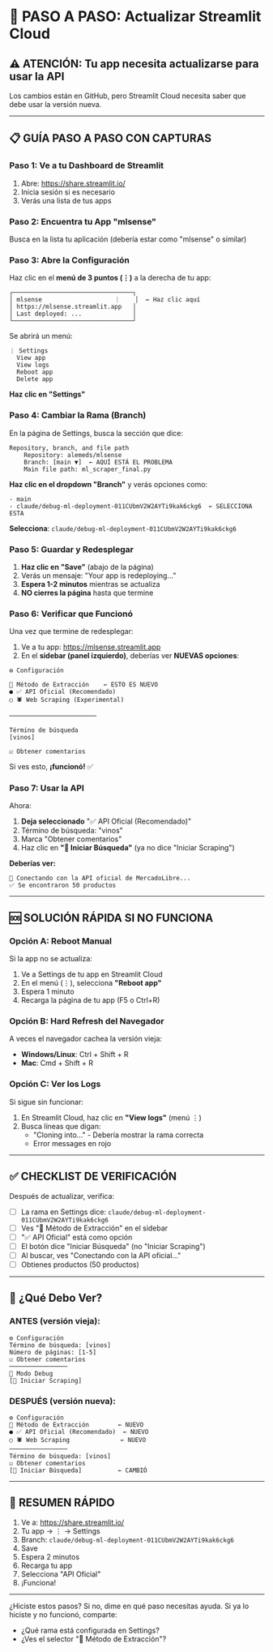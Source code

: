 # 🚨 PASO A PASO: Actualizar Streamlit Cloud

## ⚠️ ATENCIÓN: Tu app necesita actualizarse para usar la API

Los cambios están en GitHub, pero Streamlit Cloud necesita saber que debe usar la versión nueva.

---

## 📋 **GUÍA PASO A PASO CON CAPTURAS**

### **Paso 1: Ve a tu Dashboard de Streamlit**

1. Abre: https://share.streamlit.io/
2. Inicia sesión si es necesario
3. Verás una lista de tus apps

### **Paso 2: Encuentra tu App "mlsense"**

Busca en la lista tu aplicación (debería estar como "mlsense" o similar)

### **Paso 3: Abre la Configuración**

Haz clic en el **menú de 3 puntos (⋮)** a la derecha de tu app:

```
┌─────────────────────────────────┐
│ mlsense                    ⋮    │  ← Haz clic aquí
│ https://mlsense.streamlit.app   │
│ Last deployed: ...              │
└─────────────────────────────────┘
```

Se abrirá un menú:
```
⋮ Settings
  View app
  View logs
  Reboot app
  Delete app
```

**Haz clic en "Settings"**

### **Paso 4: Cambiar la Rama (Branch)**

En la página de Settings, busca la sección que dice:

```
Repository, branch, and file path
    Repository: alemeds/mlsense
    Branch: [main ▼]  ← AQUÍ ESTÁ EL PROBLEMA
    Main file path: ml_scraper_final.py
```

**Haz clic en el dropdown "Branch"** y verás opciones como:
```
- main
- claude/debug-ml-deployment-011CUbmV2W2AYTi9kak6ckg6  ← SELECCIONA ESTA
```

**Selecciona**: `claude/debug-ml-deployment-011CUbmV2W2AYTi9kak6ckg6`

### **Paso 5: Guardar y Redesplegar**

1. **Haz clic en "Save"** (abajo de la página)
2. Verás un mensaje: "Your app is redeploying..."
3. **Espera 1-2 minutos** mientras se actualiza
4. **NO cierres la página** hasta que termine

### **Paso 6: Verificar que Funcionó**

Una vez que termine de redesplegar:

1. Ve a tu app: https://mlsense.streamlit.app
2. En el **sidebar (panel izquierdo)**, deberías ver **NUEVAS opciones**:

```
⚙️ Configuración

🔌 Método de Extracción    ← ESTO ES NUEVO
● ✅ API Oficial (Recomendado)
○ 🕷️ Web Scraping (Experimental)

────────────────────────

Término de búsqueda
[vinos]

☑ Obtener comentarios
```

Si ves esto, **¡funcionó!** ✅

### **Paso 7: Usar la API**

Ahora:

1. **Deja seleccionado** "✅ API Oficial (Recomendado)"
2. Término de búsqueda: "vinos"
3. Marca "Obtener comentarios"
4. Haz clic en **"🚀 Iniciar Búsqueda"** (ya no dice "Iniciar Scraping")

**Deberías ver:**
```
🔌 Conectando con la API oficial de MercadoLibre...
✅ Se encontraron 50 productos
```

---

## 🆘 **SOLUCIÓN RÁPIDA SI NO FUNCIONA**

### Opción A: Reboot Manual

Si la app no se actualiza:

1. Ve a Settings de tu app en Streamlit Cloud
2. En el menú (⋮), selecciona **"Reboot app"**
3. Espera 1 minuto
4. Recarga la página de tu app (F5 o Ctrl+R)

### Opción B: Hard Refresh del Navegador

A veces el navegador cachea la versión vieja:

- **Windows/Linux**: Ctrl + Shift + R
- **Mac**: Cmd + Shift + R

### Opción C: Ver los Logs

Si sigue sin funcionar:

1. En Streamlit Cloud, haz clic en **"View logs"** (menú ⋮)
2. Busca líneas que digan:
   - "Cloning into..." - Debería mostrar la rama correcta
   - Error messages en rojo

---

## ✅ **CHECKLIST DE VERIFICACIÓN**

Después de actualizar, verifica:

- [ ] La rama en Settings dice: `claude/debug-ml-deployment-011CUbmV2W2AYTi9kak6ckg6`
- [ ] Ves "🔌 Método de Extracción" en el sidebar
- [ ] "✅ API Oficial" está como opción
- [ ] El botón dice "Iniciar Búsqueda" (no "Iniciar Scraping")
- [ ] Al buscar, ves "Conectando con la API oficial..."
- [ ] Obtienes productos (50 productos)

---

## 📸 **¿Qué Debo Ver?**

### ANTES (versión vieja):
```
⚙️ Configuración
Término de búsqueda: [vinos]
Número de páginas: [1-5]
☑ Obtener comentarios
────────────────
🐛 Modo Debug
[🚀 Iniciar Scraping]
```

### DESPUÉS (versión nueva):
```
⚙️ Configuración
🔌 Método de Extracción        ← NUEVO
● ✅ API Oficial (Recomendado)  ← NUEVO
○ 🕷️ Web Scraping              ← NUEVO
────────────────
Término de búsqueda: [vinos]
☑ Obtener comentarios
[🚀 Iniciar Búsqueda]          ← CAMBIÓ
```

---

## 🎯 **RESUMEN RÁPIDO**

1. Ve a: https://share.streamlit.io/
2. Tu app → ⋮ → Settings
3. Branch: `claude/debug-ml-deployment-011CUbmV2W2AYTi9kak6ckg6`
4. Save
5. Espera 2 minutos
6. Recarga tu app
7. Selecciona "API Oficial"
8. ¡Funciona!

---

¿Hiciste estos pasos? Si no, dime en qué paso necesitas ayuda.
Si ya lo hiciste y no funcionó, comparte:
- ¿Qué rama está configurada en Settings?
- ¿Ves el selector "🔌 Método de Extracción"?
